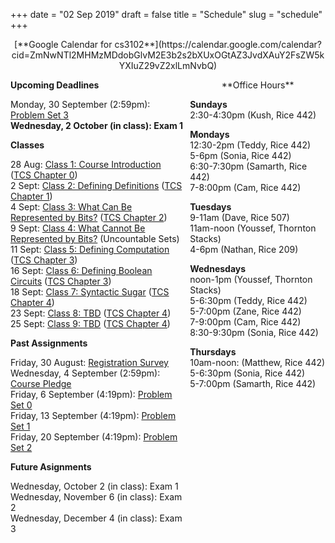 +++
date = "02 Sep 2019"
draft = false
title = "Schedule"
slug = "schedule"
+++

   <center>
[**Google Calendar for cs3102**](https://calendar.google.com/calendar?cid=ZmNwNTl2MHMzMDdobGlvM2E3b2s2bXUxOGtAZ3JvdXAuY2FsZW5kYXIuZ29vZ2xlLmNvbQ)
   </center>
 
   <section style="display: table;width: 100%"><div style="display: table-row;"><div style="display: table-cell;width:55%">

   **Upcoming Deadlines**

Monday, 30 September (2:59pm): [Problem Set 3](/ps/ps3.pdf)  
**Wednesday, 2 October (in class): Exam 1**  


   **Classes**

28 Aug: [Class 1: Course Introduction](/lecture1/) ([TCS Chapter 0](/docs/tcs-chapter0.pdf))  
2 Sept: [Class 2: Defining Definitions](/class2) ([TCS Chapter 1](/docs/tcs-chapter1.pdf))  
4 Sept: [Class 3: What Can Be Represented by Bits?](/class3) ([TCS Chapter 2](/docs/tcs-chapter2.pdf))  
9 Sept: [Class 4: What Cannot Be Represented by Bits?](/class4) (Uncountable Sets) 
11 Sept: [Class 5: Defining Computation](/class5) ([TCS Chapter 3](/docs/tcs-chapter3.pdf))  
16 Sept: [Class 6: Defining Boolean Circuits](/class6) ([TCS Chapter 3](/docs/tcs-chapter3.pdf))  
18 Sept: [Class 7: Syntactic Sugar](/class7) ([TCS Chapter 4](/docs/tcs-chapter4.pdf))  
23 Sept: [Class 8: TBD](/class8) ([TCS Chapter 4](/docs/tcs-chapter4.pdf))  
25 Sept: [Class 9: TBD](/class9) ([TCS Chapter 4](/docs/tcs-chapter4.pdf))  

**Past Assignments**  

Friday, 30 August: [Registration Survey](/survey/)  
Wednesday, 4 September (2:59pm): [Course Pledge](/pledgeposted)  
Friday, 6 September (4:19pm): [Problem Set 0](/ps0posted)  
Friday, 13 September (4:19pm): [Problem Set 1](/ps1)  
Friday, 20 September (4:19pm): [Problem Set 2](/ps2)

**Future Asignments**

Wednesday, October 2 (in class): Exam 1  
Wednesday, November 6 (in class): Exam 2  
Wednesday, December 4 (in class): Exam 3

   
   </div>
   <div style="display: table-cell;"></div>
   <div style="display: table-cell;text-align:left;background-color:var(--highlight-color);padding-left:10px;color:var(--sp-color);">
   <center>
**Office Hours**
   </center>

**Sundays**  
2:30-4:30pm (Kush, Rice 442)  

**Mondays**  
12:30-2pm (Teddy, Rice 442)  
5-6pm (Sonia, Rice 442)  
6:30-7:30pm (Samarth, Rice 442)  
7-8:00pm (Cam, Rice 442)

**Tuesdays**  
9-11am (Dave, Rice 507)  
11am-noon (Youssef, Thornton Stacks)  
4-6pm (Nathan, Rice 209)  

**Wednesdays**  
noon-1pm (Youssef, Thornton Stacks)  
5-6:30pm (Teddy, Rice 442)  
5-7:00pm (Zane, Rice 442)  
7-9:00pm (Cam, Rice 442)  
8:30-9:30pm (Sonia, Rice 442)

**Thursdays**  
10am-noon: (Matthew, Rice 442)  
5-6:30pm (Sonia, Rice 442)  
5-7:00pm (Samarth, Rice 442)  

   </div>
   </div>
   </section>
   




